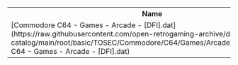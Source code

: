 <table>
<tr><th>Name</th><th>Size</th></tr>
<tr><td>
[Commodore C64 - Games - Arcade - [DFI].dat](https://raw.githubusercontent.com/open-retrogaming-archive/dat-catalog/main/root/basic/TOSEC/Commodore/C64/Games/Arcade/[DFI]/Commodore C64 - Games - Arcade - [DFI].dat)
</td><td>20051</td></tr>
</table>
